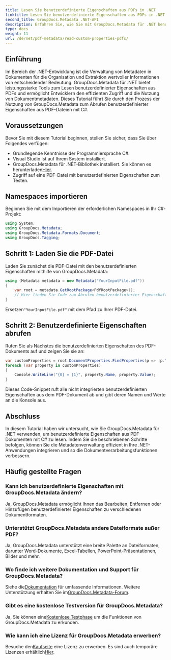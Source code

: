 ```yaml
---
title: Lesen Sie benutzerdefinierte Eigenschaften aus PDFs in .NET
linktitle: Lesen Sie benutzerdefinierte Eigenschaften aus PDFs in .NET
second_title: GroupDocs.Metadata .NET-API
description: Erfahren Sie, wie Sie mit GroupDocs.Metadata für .NET benutzerdefinierte Eigenschaften aus PDFs extrahieren. Tauchen Sie ein in die Verwaltung von Dokumentenmetadaten mit C#.
type: docs
weight: 11
url: /de/net/pdf-metadata/read-custom-properties-pdfs/
---
```

## Einführung
Im Bereich der .NET-Entwicklung ist die Verwaltung von Metadaten in Dokumenten für die Organisation und Extraktion wertvoller Informationen von entscheidender Bedeutung. GroupDocs.Metadata für .NET bietet leistungsstarke Tools zum Lesen benutzerdefinierter Eigenschaften aus PDFs und ermöglicht Entwicklern den effizienten Zugriff und die Nutzung von Dokumentmetadaten. Dieses Tutorial führt Sie durch den Prozess der Nutzung von GroupDocs.Metadata zum Abrufen benutzerdefinierter Eigenschaften aus PDF-Dateien mit C#.
## Voraussetzungen
Bevor Sie mit diesem Tutorial beginnen, stellen Sie sicher, dass Sie über Folgendes verfügen:
- Grundlegende Kenntnisse der Programmiersprache C#.
- Visual Studio ist auf Ihrem System installiert.
- GroupDocs.Metadata für .NET-Bibliothek installiert. Sie können es herunterladen[Hier](https://releases.groupdocs.com/metadata/net/).
- Zugriff auf eine PDF-Datei mit benutzerdefinierten Eigenschaften zum Testen.

## Namespaces importieren
Beginnen Sie mit dem Importieren der erforderlichen Namespaces in Ihr C#-Projekt:
```csharp
using System;
using GroupDocs.Metadata;
using GroupDocs.Metadata.Formats.Document;
using GroupDocs.Tagging;
```
## Schritt 1: Laden Sie die PDF-Datei
Laden Sie zunächst die PDF-Datei mit den benutzerdefinierten Eigenschaften mithilfe von GroupDocs.Metadata:
```csharp
using (Metadata metadata = new Metadata("YourInputFile.pdf"))
{
    var root = metadata.GetRootPackage<PdfRootPackage>();
    // Hier finden Sie Code zum Abrufen benutzerdefinierter Eigenschaften.
}
```
 Ersetzen`"YourInputFile.pdf"` mit dem Pfad zu Ihrer PDF-Datei.
## Schritt 2: Benutzerdefinierte Eigenschaften abrufen
Rufen Sie als Nächstes die benutzerdefinierten Eigenschaften des PDF-Dokuments auf und zeigen Sie sie an:
```csharp
var customProperties = root.DocumentProperties.FindProperties(p => !p.Tags.Contains(Tags.Document.BuiltIn));
foreach (var property in customProperties)
{
    Console.WriteLine("{0} = {1}", property.Name, property.Value);
}
```
Dieses Code-Snippet ruft alle nicht integrierten benutzerdefinierten Eigenschaften aus dem PDF-Dokument ab und gibt deren Namen und Werte an die Konsole aus.

## Abschluss
In diesem Tutorial haben wir untersucht, wie Sie GroupDocs.Metadata für .NET verwenden, um benutzerdefinierte Eigenschaften aus PDF-Dokumenten mit C# zu lesen. Indem Sie die beschriebenen Schritte befolgen, können Sie die Metadatenverwaltung effizient in Ihre .NET-Anwendungen integrieren und so die Dokumentverarbeitungsfunktionen verbessern.

## Häufig gestellte Fragen
### Kann ich benutzerdefinierte Eigenschaften mit GroupDocs.Metadata ändern?
Ja, GroupDocs.Metadata ermöglicht Ihnen das Bearbeiten, Entfernen oder Hinzufügen benutzerdefinierter Eigenschaften zu verschiedenen Dokumentformaten.
### Unterstützt GroupDocs.Metadata andere Dateiformate außer PDF?
Ja, GroupDocs.Metadata unterstützt eine breite Palette an Dateiformaten, darunter Word-Dokumente, Excel-Tabellen, PowerPoint-Präsentationen, Bilder und mehr.
### Wo finde ich weitere Dokumentation und Support für GroupDocs.Metadata?
 Siehe die[Dokumentation](https://reference.groupdocs.com/metadata/net/) für umfassende Informationen. Weitere Unterstützung erhalten Sie im[GroupDocs.Metadata-Forum](https://forum.groupdocs.com/c/metadata/14).
### Gibt es eine kostenlose Testversion für GroupDocs.Metadata?
 Ja, Sie können eine[Kostenlose Testphase](https://releases.groupdocs.com/) um die Funktionen von GroupDocs.Metadata zu erkunden.
### Wie kann ich eine Lizenz für GroupDocs.Metadata erwerben?
 Besuche den[Kaufseite](https://purchase.groupdocs.com/buy) eine Lizenz zu erwerben. Es sind auch temporäre Lizenzen erhältlich[Hier](https://purchase.groupdocs.com/temporary-license/).